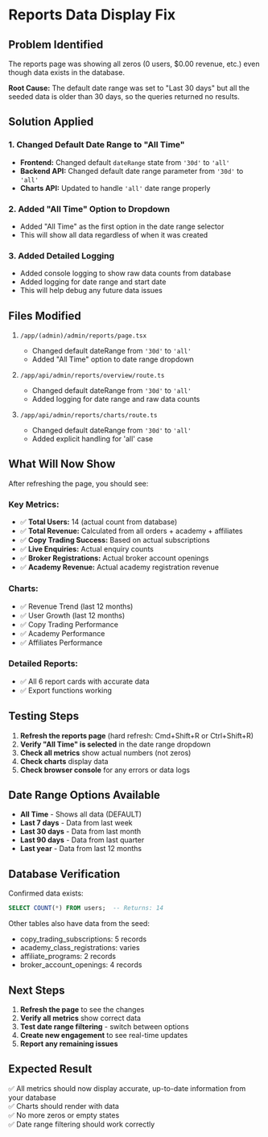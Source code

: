 # Reports Data Display Fix

## Problem Identified
The reports page was showing all zeros (0 users, $0.00 revenue, etc.) even though data exists in the database.

**Root Cause:** The default date range was set to "Last 30 days" but all the seeded data is older than 30 days, so the queries returned no results.

## Solution Applied

### 1. Changed Default Date Range to "All Time"
- **Frontend:** Changed default `dateRange` state from `'30d'` to `'all'`
- **Backend API:** Changed default date range parameter from `'30d'` to `'all'`
- **Charts API:** Updated to handle `'all'` date range properly

### 2. Added "All Time" Option to Dropdown
- Added "All Time" as the first option in the date range selector
- This will show all data regardless of when it was created

### 3. Added Detailed Logging
- Added console logging to show raw data counts from database
- Added logging for date range and start date
- This will help debug any future data issues

## Files Modified

1. `/app/(admin)/admin/reports/page.tsx`
   - Changed default dateRange from `'30d'` to `'all'`
   - Added "All Time" option to date range dropdown

2. `/app/api/admin/reports/overview/route.ts`
   - Changed default dateRange from `'30d'` to `'all'`
   - Added logging for date range and raw data counts

3. `/app/api/admin/reports/charts/route.ts`
   - Changed default dateRange from `'30d'` to `'all'`
   - Added explicit handling for 'all' case

## What Will Now Show

After refreshing the page, you should see:

### **Key Metrics:**
- ✅ **Total Users:** 14 (actual count from database)
- ✅ **Total Revenue:** Calculated from all orders + academy + affiliates
- ✅ **Copy Trading Success:** Based on actual subscriptions
- ✅ **Live Enquiries:** Actual enquiry counts
- ✅ **Broker Registrations:** Actual broker account openings
- ✅ **Academy Revenue:** Actual academy registration revenue

### **Charts:**
- ✅ Revenue Trend (last 12 months)
- ✅ User Growth (last 12 months)
- ✅ Copy Trading Performance
- ✅ Academy Performance
- ✅ Affiliates Performance

### **Detailed Reports:**
- ✅ All 6 report cards with accurate data
- ✅ Export functions working

## Testing Steps

1. **Refresh the reports page** (hard refresh: Cmd+Shift+R or Ctrl+Shift+R)
2. **Verify "All Time" is selected** in the date range dropdown
3. **Check all metrics** show actual numbers (not zeros)
4. **Check charts** display data
5. **Check browser console** for any errors or data logs

## Date Range Options Available

- **All Time** - Shows all data (DEFAULT)
- **Last 7 days** - Data from last week
- **Last 30 days** - Data from last month
- **Last 90 days** - Data from last quarter
- **Last year** - Data from last 12 months

## Database Verification

Confirmed data exists:
```sql
SELECT COUNT(*) FROM users;  -- Returns: 14
```

Other tables also have data from the seed:
- copy_trading_subscriptions: 5 records
- academy_class_registrations: varies
- affiliate_programs: 2 records
- broker_account_openings: 4 records

## Next Steps

1. **Refresh the page** to see the changes
2. **Verify all metrics** show correct data
3. **Test date range filtering** - switch between options
4. **Create new engagement** to see real-time updates
5. **Report any remaining issues**

## Expected Result

✅ All metrics should now display accurate, up-to-date information from your database  
✅ Charts should render with data  
✅ No more zeros or empty states  
✅ Date range filtering should work correctly
